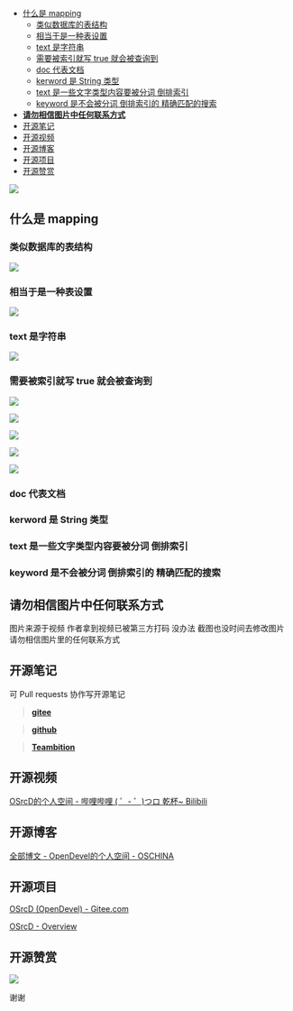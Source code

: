 

  * [什么是 mapping](#什么是-mapping)
    * [类似数据库的表结构](#类似数据库的表结构)
    * [相当于是一种表设置](#相当于是一种表设置)
    * [text 是字符串](#text-是字符串)
    * [需要被索引就写 true 就会被查询到](#需要被索引就写-true-就会被查询到)
    * [doc 代表文档](#doc-代表文档)
    * [kerword 是 String 类型](#kerword-是-string-类型)
    * [text 是一些文字类型内容要被分词 倒排索引](#text-是一些文字类型内容要被分词-倒排索引)
    * [keyword 是不会被分词 倒排索引的 精确匹配的搜索](#keyword-是不会被分词-倒排索引的-精确匹配的搜索)
  * [**请勿相信图片中任何联系方式**](#请勿相信图片中任何联系方式)
  * [开源笔记](#开源笔记)
  * [开源视频](#开源视频)
  * [开源博客](#开源博客)
  * [开源项目](#开源项目)
  * [开源赞赏](#开源赞赏)


![](https://tcs.teambition.net/storage/3121418ca014cc26fda3015a904f7746ce16?Signature=eyJhbGciOiJIUzI1NiIsInR5cCI6IkpXVCJ9.eyJBcHBJRCI6IjU5Mzc3MGZmODM5NjMyMDAyZTAzNThmMSIsIl9hcHBJZCI6IjU5Mzc3MGZmODM5NjMyMDAyZTAzNThmMSIsIl9vcmdhbml6YXRpb25JZCI6IjVmNTQ2ZDkyODI1NWU3ZjU1MzkxZmUwOSIsImV4cCI6MTYxMDI3ODAwMCwiaWF0IjoxNjA5NjczMjAwLCJyZXNvdXJjZSI6Ii9zdG9yYWdlLzMxMjE0MThjYTAxNGNjMjZmZGEzMDE1YTkwNGY3NzQ2Y2UxNiJ9.hJc4pxEq7a8MI0Zg-Y4cPAMUtoFsuNMCEG1HSo_tMVQ&download=image.png "")

## 什么是 mapping

### 类似数据库的表结构

![](https://tcs.teambition.net/storage/3121db708ec7564f261237021b6405d81cb3?Signature=eyJhbGciOiJIUzI1NiIsInR5cCI6IkpXVCJ9.eyJBcHBJRCI6IjU5Mzc3MGZmODM5NjMyMDAyZTAzNThmMSIsIl9hcHBJZCI6IjU5Mzc3MGZmODM5NjMyMDAyZTAzNThmMSIsIl9vcmdhbml6YXRpb25JZCI6IjVmNTQ2ZDkyODI1NWU3ZjU1MzkxZmUwOSIsImV4cCI6MTYxMDI3ODE1NiwiaWF0IjoxNjA5NjczMzU2LCJyZXNvdXJjZSI6Ii9zdG9yYWdlLzMxMjFkYjcwOGVjNzU2NGYyNjEyMzcwMjFiNjQwNWQ4MWNiMyJ9.JO39TIjFF2Y3zbAOVV-Bb7mgt2liUVEi20KhJft3KmE&download=image.png "")

### 相当于是一种表设置

![](https://tcs.teambition.net/storage/3121d13e26d6439217738448e9dfd2bbb8d3?Signature=eyJhbGciOiJIUzI1NiIsInR5cCI6IkpXVCJ9.eyJBcHBJRCI6IjU5Mzc3MGZmODM5NjMyMDAyZTAzNThmMSIsIl9hcHBJZCI6IjU5Mzc3MGZmODM5NjMyMDAyZTAzNThmMSIsIl9vcmdhbml6YXRpb25JZCI6IjVmNTQ2ZDkyODI1NWU3ZjU1MzkxZmUwOSIsImV4cCI6MTYxMDI3ODIzOCwiaWF0IjoxNjA5NjczNDM4LCJyZXNvdXJjZSI6Ii9zdG9yYWdlLzMxMjFkMTNlMjZkNjQzOTIxNzczODQ0OGU5ZGZkMmJiYjhkMyJ9.2OoQ5Sf6Uga_kgpoYP9u0GPT7xVLDz3LjGTg3G4PIq8&download=image.png "")

### text 是字符串

![](https://tcs.teambition.net/storage/312132d57780213c84813084e4aaaa6fc267?Signature=eyJhbGciOiJIUzI1NiIsInR5cCI6IkpXVCJ9.eyJBcHBJRCI6IjU5Mzc3MGZmODM5NjMyMDAyZTAzNThmMSIsIl9hcHBJZCI6IjU5Mzc3MGZmODM5NjMyMDAyZTAzNThmMSIsIl9vcmdhbml6YXRpb25JZCI6IjVmNTQ2ZDkyODI1NWU3ZjU1MzkxZmUwOSIsImV4cCI6MTYxMDI3ODI5MCwiaWF0IjoxNjA5NjczNDkwLCJyZXNvdXJjZSI6Ii9zdG9yYWdlLzMxMjEzMmQ1Nzc4MDIxM2M4NDgxMzA4NGU0YWFhYTZmYzI2NyJ9.Qvyd0DawFLKUPlNwZLJK2ongKXB8z5nikaL-fg4mZXg&download=image.png "")

### 需要被索引就写 true 就会被查询到

![](https://tcs.teambition.net/storage/31214825a709a9726bae74073327877aee26?Signature=eyJhbGciOiJIUzI1NiIsInR5cCI6IkpXVCJ9.eyJBcHBJRCI6IjU5Mzc3MGZmODM5NjMyMDAyZTAzNThmMSIsIl9hcHBJZCI6IjU5Mzc3MGZmODM5NjMyMDAyZTAzNThmMSIsIl9vcmdhbml6YXRpb25JZCI6IjVmNTQ2ZDkyODI1NWU3ZjU1MzkxZmUwOSIsImV4cCI6MTYxMDI3ODQwOCwiaWF0IjoxNjA5NjczNjA4LCJyZXNvdXJjZSI6Ii9zdG9yYWdlLzMxMjE0ODI1YTcwOWE5NzI2YmFlNzQwNzMzMjc4NzdhZWUyNiJ9.GjJZYgccOzMsKo9G-3Ew7SXcqU1Xv86U-uyBubVjnuc&download=image.png "")

![](https://tcs.teambition.net/storage/3121004c7f1bc084a832eaa091e5793a33c7?Signature=eyJhbGciOiJIUzI1NiIsInR5cCI6IkpXVCJ9.eyJBcHBJRCI6IjU5Mzc3MGZmODM5NjMyMDAyZTAzNThmMSIsIl9hcHBJZCI6IjU5Mzc3MGZmODM5NjMyMDAyZTAzNThmMSIsIl9vcmdhbml6YXRpb25JZCI6IjVmNTQ2ZDkyODI1NWU3ZjU1MzkxZmUwOSIsImV4cCI6MTYxMDI3ODQxOCwiaWF0IjoxNjA5NjczNjE4LCJyZXNvdXJjZSI6Ii9zdG9yYWdlLzMxMjEwMDRjN2YxYmMwODRhODMyZWFhMDkxZTU3OTNhMzNjNyJ9.bsNq7GAXSX0J7nGpGGJS5gMJiFyTaXHaXZfrjL2Xvvw&download=image.png "")

![](https://tcs.teambition.net/storage/31216398b7c9deac02910f98de4f9573809d?Signature=eyJhbGciOiJIUzI1NiIsInR5cCI6IkpXVCJ9.eyJBcHBJRCI6IjU5Mzc3MGZmODM5NjMyMDAyZTAzNThmMSIsIl9hcHBJZCI6IjU5Mzc3MGZmODM5NjMyMDAyZTAzNThmMSIsIl9vcmdhbml6YXRpb25JZCI6IjVmNTQ2ZDkyODI1NWU3ZjU1MzkxZmUwOSIsImV4cCI6MTYxMDI3ODQzMSwiaWF0IjoxNjA5NjczNjMxLCJyZXNvdXJjZSI6Ii9zdG9yYWdlLzMxMjE2Mzk4YjdjOWRlYWMwMjkxMGY5OGRlNGY5NTczODA5ZCJ9.BrYUxEBZlq27RVzHqx0hhqiPCPp4ThhzRecbqoTMFCo&download=image.png "")

![](https://tcs.teambition.net/storage/31217293cb84b911b13837d23bd4b28c65d1?Signature=eyJhbGciOiJIUzI1NiIsInR5cCI6IkpXVCJ9.eyJBcHBJRCI6IjU5Mzc3MGZmODM5NjMyMDAyZTAzNThmMSIsIl9hcHBJZCI6IjU5Mzc3MGZmODM5NjMyMDAyZTAzNThmMSIsIl9vcmdhbml6YXRpb25JZCI6IjVmNTQ2ZDkyODI1NWU3ZjU1MzkxZmUwOSIsImV4cCI6MTYxMDI3ODQzOSwiaWF0IjoxNjA5NjczNjM5LCJyZXNvdXJjZSI6Ii9zdG9yYWdlLzMxMjE3MjkzY2I4NGI5MTFiMTM4MzdkMjNiZDRiMjhjNjVkMSJ9.I6wAX1zVZ_nx6HonuJJFnVUAvG_sk2JuYDNkcXnyLTY&download=image.png "")

![](https://tcs.teambition.net/storage/3121821908eb2a0b135d995c7c194134491c?Signature=eyJhbGciOiJIUzI1NiIsInR5cCI6IkpXVCJ9.eyJBcHBJRCI6IjU5Mzc3MGZmODM5NjMyMDAyZTAzNThmMSIsIl9hcHBJZCI6IjU5Mzc3MGZmODM5NjMyMDAyZTAzNThmMSIsIl9vcmdhbml6YXRpb25JZCI6IjVmNTQ2ZDkyODI1NWU3ZjU1MzkxZmUwOSIsImV4cCI6MTYxMDI3ODQ0NiwiaWF0IjoxNjA5NjczNjQ2LCJyZXNvdXJjZSI6Ii9zdG9yYWdlLzMxMjE4MjE5MDhlYjJhMGIxMzVkOTk1YzdjMTk0MTM0NDkxYyJ9.BTAGlCIuM4EPk_2Th-NVWue_EHll9K6vQr8-MD5l4cM&download=image.png "")

### doc 代表文档

### kerword 是 String 类型



### text 是一些文字类型内容要被分词 倒排索引

### keyword 是不会被分词 倒排索引的 精确匹配的搜索

































## **请勿相信图片中任何联系方式**

图片来源于视频 作者拿到视频已被第三方打码 没办法 截图也没时间去修改图片 请勿相信图片里的任何联系方式 

## 开源笔记

可 Pull requests 协作写开源笔记

> [__gitee__](https://gitee.com/opendevel/java-for-linux)

> [__github__](https://github.com/OSrcD/java-for-linux)

> [__Teambition__](https://tburl.in/lPhmsyaa)

## 开源视频

[OSrcD的个人空间 - 哔哩哔哩 ( ゜- ゜)つロ 乾杯~ Bilibili](https://space.bilibili.com/77266754)

## 开源博客

[全部博文 - OpenDevel的个人空间 - OSCHINA](https://my.oschina.net/u/4675154?tab=newest&catalogId=0)

## 开源项目

[OSrcD (OpenDevel) - Gitee.com](https://gitee.com/OpenDevel)

[OSrcD - Overview](https://github.com/OSrcD)

## 开源赞赏

![](https://tcs.teambition.net/storage/3121aed56e96d914e1046f3b498b493ce232?Signature=eyJhbGciOiJIUzI1NiIsInR5cCI6IkpXVCJ9.eyJBcHBJRCI6IjU5Mzc3MGZmODM5NjMyMDAyZTAzNThmMSIsIl9hcHBJZCI6IjU5Mzc3MGZmODM5NjMyMDAyZTAzNThmMSIsIl9vcmdhbml6YXRpb25JZCI6IjVmNTQ2ZDkyODI1NWU3ZjU1MzkxZmUwOSIsImV4cCI6MTYxMDI4NjMwNywiaWF0IjoxNjA5NjgxNTA3LCJyZXNvdXJjZSI6Ii9zdG9yYWdlLzMxMjFhZWQ1NmU5NmQ5MTRlMTA0NmYzYjQ5OGI0OTNjZTIzMiJ9.k6Y7AOfFSZpao78N2B2BKrEOOfCZAJu2Gwe5-6pa3KY&download=image.png "")

谢谢
